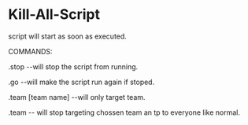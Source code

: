 # Kill-All-Script

script will start as soon as executed.

COMMANDS:

.stop --will stop the script from running.

.go --will make the script run again if stoped.

.team [team name] --will only target team.

.team -- will stop targeting chossen team an tp to everyone like normal.
